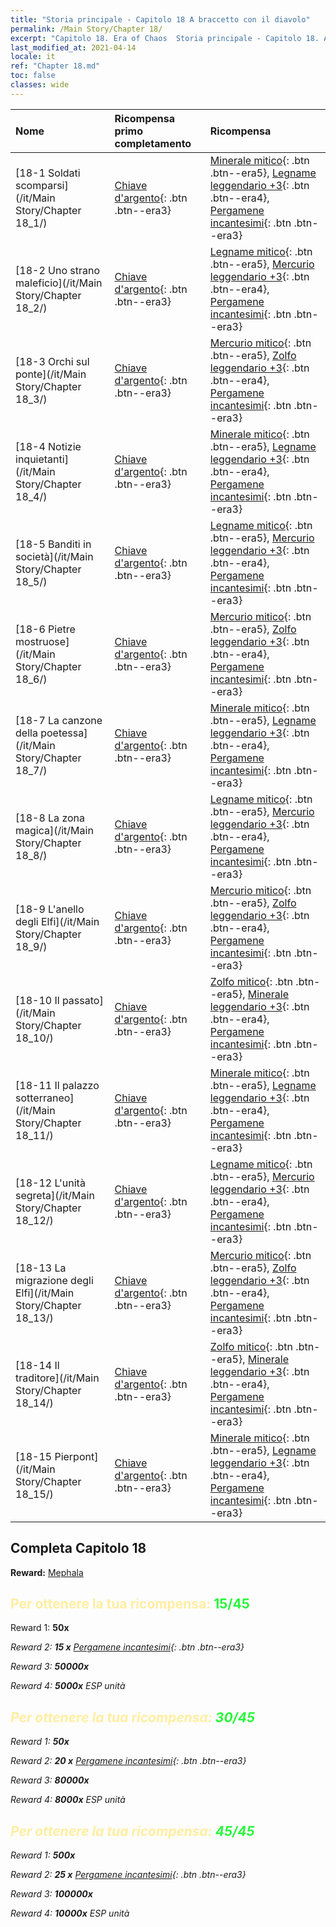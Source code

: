 ```yaml
---
title: "Storia principale - Capitolo 18 A braccetto con il diavolo"
permalink: /Main Story/Chapter 18/
excerpt: "Capitolo 18. Era of Chaos  Storia principale - Capitolo 18. A braccetto con il diavolo"
last_modified_at: 2021-04-14
locale: it
ref: "Chapter 18.md"
toc: false
classes: wide
---
```


  | Nome |  Ricompensa primo completamento | Ricompensa |
  |:------------|:------------|:------------| 
  | [18-1 Soldati scomparsi](/it/Main Story/Chapter 18_1/) | [Chiave d'argento](/it/Items/con_693/){: .btn .btn--era3} | [Minerale mitico](/it/Items/mat_61/){: .btn .btn--era5}, [Legname leggendario +3](/it/Items/mat_55/){: .btn .btn--era4}, [Pergamene incantesimi](/it/Items/con_694/){: .btn .btn--era3} |
  | [18-2 Uno strano maleficio](/it/Main Story/Chapter 18_2/) | [Chiave d'argento](/it/Items/con_693/){: .btn .btn--era3} | [Legname mitico](/it/Items/mat_62/){: .btn .btn--era5}, [Mercurio leggendario +3](/it/Items/mat_56/){: .btn .btn--era4}, [Pergamene incantesimi](/it/Items/con_694/){: .btn .btn--era3} |
  | [18-3 Orchi sul ponte](/it/Main Story/Chapter 18_3/) | [Chiave d'argento](/it/Items/con_693/){: .btn .btn--era3} | [Mercurio mitico](/it/Items/mat_63/){: .btn .btn--era5}, [Zolfo leggendario +3](/it/Items/mat_57/){: .btn .btn--era4}, [Pergamene incantesimi](/it/Items/con_694/){: .btn .btn--era3} |
  | [18-4 Notizie inquietanti](/it/Main Story/Chapter 18_4/) | [Chiave d'argento](/it/Items/con_693/){: .btn .btn--era3} | [Minerale mitico](/it/Items/mat_61/){: .btn .btn--era5}, [Legname leggendario +3](/it/Items/mat_55/){: .btn .btn--era4}, [Pergamene incantesimi](/it/Items/con_694/){: .btn .btn--era3} |
  | [18-5 Banditi in società](/it/Main Story/Chapter 18_5/) | [Chiave d'argento](/it/Items/con_693/){: .btn .btn--era3} | [Legname mitico](/it/Items/mat_62/){: .btn .btn--era5}, [Mercurio leggendario +3](/it/Items/mat_56/){: .btn .btn--era4}, [Pergamene incantesimi](/it/Items/con_694/){: .btn .btn--era3} |
  | [18-6 Pietre mostruose](/it/Main Story/Chapter 18_6/) | [Chiave d'argento](/it/Items/con_693/){: .btn .btn--era3} | [Mercurio mitico](/it/Items/mat_63/){: .btn .btn--era5}, [Zolfo leggendario +3](/it/Items/mat_57/){: .btn .btn--era4}, [Pergamene incantesimi](/it/Items/con_694/){: .btn .btn--era3} |
  | [18-7 La canzone della poetessa](/it/Main Story/Chapter 18_7/) | [Chiave d'argento](/it/Items/con_693/){: .btn .btn--era3} | [Minerale mitico](/it/Items/mat_61/){: .btn .btn--era5}, [Legname leggendario +3](/it/Items/mat_55/){: .btn .btn--era4}, [Pergamene incantesimi](/it/Items/con_694/){: .btn .btn--era3} |
  | [18-8 La zona magica](/it/Main Story/Chapter 18_8/) | [Chiave d'argento](/it/Items/con_693/){: .btn .btn--era3} | [Legname mitico](/it/Items/mat_62/){: .btn .btn--era5}, [Mercurio leggendario +3](/it/Items/mat_56/){: .btn .btn--era4}, [Pergamene incantesimi](/it/Items/con_694/){: .btn .btn--era3} |
  | [18-9 L'anello degli Elfi](/it/Main Story/Chapter 18_9/) | [Chiave d'argento](/it/Items/con_693/){: .btn .btn--era3} | [Mercurio mitico](/it/Items/mat_63/){: .btn .btn--era5}, [Zolfo leggendario +3](/it/Items/mat_57/){: .btn .btn--era4}, [Pergamene incantesimi](/it/Items/con_694/){: .btn .btn--era3} |
  | [18-10 Il passato](/it/Main Story/Chapter 18_10/) | [Chiave d'argento](/it/Items/con_693/){: .btn .btn--era3} | [Zolfo mitico](/it/Items/mat_64/){: .btn .btn--era5}, [Minerale leggendario +3](/it/Items/mat_54/){: .btn .btn--era4}, [Pergamene incantesimi](/it/Items/con_694/){: .btn .btn--era3} |
  | [18-11 Il palazzo sotterraneo](/it/Main Story/Chapter 18_11/) | [Chiave d'argento](/it/Items/con_693/){: .btn .btn--era3} | [Minerale mitico](/it/Items/mat_61/){: .btn .btn--era5}, [Legname leggendario +3](/it/Items/mat_55/){: .btn .btn--era4}, [Pergamene incantesimi](/it/Items/con_694/){: .btn .btn--era3} |
  | [18-12 L'unità segreta](/it/Main Story/Chapter 18_12/) | [Chiave d'argento](/it/Items/con_693/){: .btn .btn--era3} | [Legname mitico](/it/Items/mat_62/){: .btn .btn--era5}, [Mercurio leggendario +3](/it/Items/mat_56/){: .btn .btn--era4}, [Pergamene incantesimi](/it/Items/con_694/){: .btn .btn--era3} |
  | [18-13 La migrazione degli Elfi](/it/Main Story/Chapter 18_13/) | [Chiave d'argento](/it/Items/con_693/){: .btn .btn--era3} | [Mercurio mitico](/it/Items/mat_63/){: .btn .btn--era5}, [Zolfo leggendario +3](/it/Items/mat_57/){: .btn .btn--era4}, [Pergamene incantesimi](/it/Items/con_694/){: .btn .btn--era3} |
  | [18-14 Il traditore](/it/Main Story/Chapter 18_14/) | [Chiave d'argento](/it/Items/con_693/){: .btn .btn--era3} | [Zolfo mitico](/it/Items/mat_64/){: .btn .btn--era5}, [Minerale leggendario +3](/it/Items/mat_54/){: .btn .btn--era4}, [Pergamene incantesimi](/it/Items/con_694/){: .btn .btn--era3} |
  | [18-15 Pierpont](/it/Main Story/Chapter 18_15/) | [Chiave d'argento](/it/Items/con_693/){: .btn .btn--era3} | [Minerale mitico](/it/Items/mat_61/){: .btn .btn--era5}, [Legname leggendario +3](/it/Items/mat_55/){: .btn .btn--era4}, [Pergamene incantesimi](/it/Items/con_694/){: .btn .btn--era3} |


## Completa Capitolo 18

 **Reward:** [Mephala](/it/heroes/Mephala/)



## <span style="color: #ffeea0">Per ottenere la tua ricompensa: </span><span style="color: #27f73a">15/45</span>

 Reward 1:  **50x** <i class="fas fa-gem"/>

 Reward 2: **15 x** [Pergamene incantesimi](/it/Items/con_694/){: .btn .btn--era3}

 Reward 3:  **50000x** <i class="fas fa-coins"/>

 Reward 4:  **5000x** ESP unità



## <span style="color: #ffeea0">Per ottenere la tua ricompensa: </span><span style="color: #27f73a">30/45</span>

 Reward 1:  **50x** <i class="fas fa-gem"/>

 Reward 2: **20 x** [Pergamene incantesimi](/it/Items/con_694/){: .btn .btn--era3}

 Reward 3:  **80000x** <i class="fas fa-coins"/>

 Reward 4:  **8000x** ESP unità



## <span style="color: #ffeea0">Per ottenere la tua ricompensa: </span><span style="color: #27f73a">45/45</span>

 Reward 1:  **500x** <i class="fas fa-gem"/>

 Reward 2: **25 x** [Pergamene incantesimi](/it/Items/con_694/){: .btn .btn--era3}

 Reward 3:  **100000x** <i class="fas fa-coins"/>

 Reward 4:  **10000x** ESP unità

